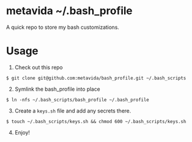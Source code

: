 # metavida ~/.bash_profile

A quick repo to store my bash customizations.

# Usage

1. Check out this repo
```
$ git clone git@github.com:metavida/bash_profile.git ~/.bash_scripts
```
2. Symlink the bash_profile into place
```
$ ln -nfs ~/.bash_scripts/bash_profile ~/.bash_profile
```
3. Create a `keys.sh` file and add any secrets there.
```
$ touch ~/.bash_scripts/keys.sh && chmod 600 ~/.bash_scripts/keys.sh
```
4. Enjoy!
